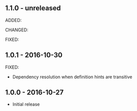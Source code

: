 ## 1.1.0 - unreleased

ADDED:

CHANGED:

FIXED:

## 1.0.1 - 2016-10-30

FIXED:

- Dependency resolution when definition hints are transitive

## 1.0.0 - 2016-10-27

- Initial release
